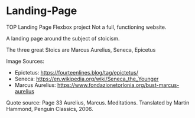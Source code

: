 # Landing-Page
TOP Landing Page Flexbox project
Not a full, functioning website. 

A landing page around the subject of stoicism. 

The three great Stoics are Marcus Aurelius, Seneca, Epicetus

Image Sources:
* Epictetus: https://fourteenlines.blog/tag/epictetus/ 
* Seneca: https://en.wikipedia.org/wiki/Seneca_the_Younger
* Marcus Aurelius: https://www.fondazionetorlonia.org/bust-marcus-aurelius 

Quote source:
Page 33
Aurelius, Marcus. Meditations. Translated by Martin Hammond, Penguin Classics, 2006. 